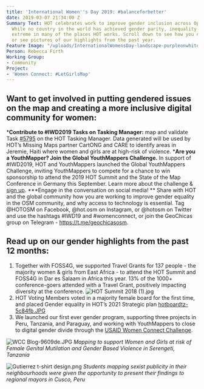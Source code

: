 ```yaml
---
title: 'International Women''s Day 2019: #balanceforbetter'
date: 2019-03-07 21:34:00 Z
Summary Text: HOT celebrates work to improve gender inclusion across OpenStreetMap.
  While no country in the world has achieved gender parity, inequality is particularly
  extreme in many of the places HOT works. Scroll down to see how you can get involved,
  or see pictures of our highlights from the past year.
Feature Image: "/uploads/InternationalWomensDay-landscape-purpleonwhite-242b5d.jpg"
Person: Rebecca Firth
Working Group:
- Community
Project:
- 'Women Connect: #LetGirlsMap'
---
```


## **Want to get involved in putting gendered issues on the map and creating a more inclusive digital community for women:**
***Contribute to #IWD2019 Tasks on Tasking Manager:** map and validate Task [#5795](https://tasks.hotosm.org/project/5795) on the HOT Tasking Manager. Data generated will be used by HOT’s Missing Maps partner CartONG and CARE to identify areas in Jeremie, Haiti where women and girls are at high-risk of violence.
***Are you a YouthMapper? Join the Global YouthMappers Challenge.** In support of #IWD2019, HOT and YouthMappers launched the Global YouthMappers Challenge, inviting YouthMappers to compete for a chance to win sponsorship to attend the 2019 HOT Summit and the State of the Map Conference in Germany this September. Learn more about the challenge & [sign up](http://bit.ly/YouthMappersChallenge19).
***Engage in the conversation on social media! ** Share with HOT and the global community how you are working to improve gender equality in the OSM community, and why access to technology is essential. Tag @HOTOSM on Facebook, @hot.osm on Instagram, or @hotosm on Twitter and use the hashtags #IWD19 and #womenconnect, or join the GeoChicas group on Telegram - https://t.me/geochicasosm.

## Read up on our gender highlights from the past 12 months:
1. Together with FOSS4G, we supported Travel Grants for 137 people - the majority women & girls from East Africa - to attend the HOT Summit and FOSS4G in Dar es Salaam in Africa this year. 13% of the 1000+ conference-goers attended with a Travel Grant, positively impacting diversity at the conference.
![HOT Summit 2018 (1).jpg](/uploads/HOT%20Summit%202018%20(1).jpg)
1. HOT Voting Members voted in a majority female board for the first time, and placed Gender equality in HOT’s 2021 Strategic plan
[hotboardtz-5c84fb.JPG](/uploads/hotboardtz-5c84fb.JPG)
1. We launched our first ever gender program, supporting three projects in Peru, Tanzania, and Paraguay, and working with YouthMappers to close to digital gender divide through the [USAID Women Connect Challenge](https://www.hotosm.org/projects/women-connect-number-letgirlsmap-growing-female-open-data-leaders-across-5-continents/).

![WCC Blog-9609de.JPG](/uploads/WCC%20Blog-9609de.JPG) *Mapping to support Women and Girls at risk of Female Genital Mutilation and Gender Based Violence in Serengeti, Tanzania*

![Gutierrez t-shirt design.png](/uploads/Gutierrez%20t-shirt%20design.png)
*Students mapping sexist publicity in their neighbourhoods were given the opportunity to present their findings to regional mayors in Cusco, Peru*

